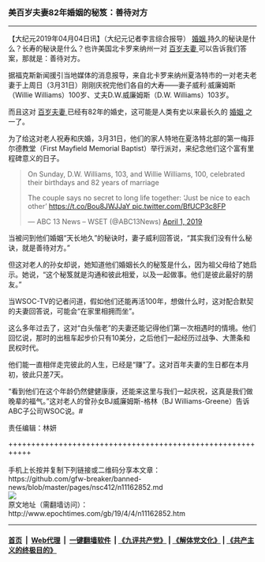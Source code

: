 ### 美百岁夫妻82年婚姻的秘笈：善待对方
------------------------

<p>
 【大纪元2019年04月04日讯】（大纪元记者李言综合报导）
 <a href="http://www.epochtimes.com/gb/tag/%E5%A9%9A%E5%A7%BB.html">
  婚姻
 </a>
 持久的秘诀是什么？长寿的秘诀是什么？也许美国北卡罗来纳州一对
 <a href="http://www.epochtimes.com/gb/tag/%E7%99%BE%E5%B2%81%E5%A4%AB%E5%A6%BB.html">
  百岁夫妻
 </a>
 可以告诉我们答案，那就是：善待对方。
</p>
<p>
 据福克斯新闻援引当地媒体的消息报导，来自北卡罗来纳州夏洛特市的一对老夫老妻于上周日（3月31日）刚刚庆祝完他们各自的大寿——妻子威利·威廉姆斯（Willie Williams）100岁、丈夫D.W.威廉姆斯（D.W. Williams）103岁。
</p>
<p>
 而且这对
 <a href="http://www.epochtimes.com/gb/tag/%E7%99%BE%E5%B2%81%E5%A4%AB%E5%A6%BB.html">
  百岁夫妻
 </a>
 已经有82年的婚史，这可能是人类有史以来最长久的
 <a href="http://www.epochtimes.com/gb/tag/%E5%A9%9A%E5%A7%BB.html">
  婚姻
 </a>
 之一了。
</p>
<p>
 为了给这对老人祝寿和庆婚，3月31日，他们的家人特地在夏洛特北部的第一梅菲尔德教堂（First Mayfield Memorial Baptist）举行派对，来纪念他们这个富有里程碑意义的日子。
</p>
<p>
</p>
<blockquote class="twitter-tweet" data-lang="en">
 <p dir="ltr" lang="en">
  On Sunday, D.W. Williams, 103, and Willie Williams, 100, celebrated their birthdays and 82 years of marriage
 </p>
 <p>
  The couple says no secret to long life together: ‘Just be nice to each other’
  <a href="https://t.co/Bou8JWJJaY">
   https://t.co/Bou8JWJJaY
  </a>
  <a href="https://t.co/BfUCP3c8FP">
   pic.twitter.com/BfUCP3c8FP
  </a>
 </p>
 <p>
  — ABC 13 News – WSET (@ABC13News)
  <a href="https://twitter.com/ABC13News/status/1112824649862311939?ref_src=twsrc%5Etfw">
   April 1, 2019
  </a>
 </p>
</blockquote>
<p>
 <p>
  当被问到他们婚姻“天长地久”的秘诀时，妻子威利回答说，“其实我们没有什么秘诀，就是善待对方。”
 </p>
 <p>
  但这对老人的孙女却说，她知道他们婚姻长久的秘笈是什么，因为祖父母给了她启示。她说，“这个秘笈就是沟通和彼此相爱，以及一起做事。他们是彼此最好的朋友。”
 </p>
 <p>
  当WSOC-TV的记者问道，假如他们还能再活100年，想做什么时，这对配合默契的夫妻回答说，可能会“在家里相拥而坐”。
 </p>
 <p>
  这么多年过去了，这对“白头偕老”的夫妻还能记得他们第一次相遇时的情境。他们回忆说，那时的出租车起步价只有10美分，之后他们一起经历过战争、大萧条和民权时代。
 </p>
 <p>
  他们能一直相伴走完彼此的人生，已经是“赚”了。这对百年夫妻的生日都在本月初，彼此只差7天。
 </p>
 <p>
  “看到他们在这个年龄仍然健健康康，还能来这里与我们一起庆祝，这真是我们做晚辈的福气。”这对老人的曾孙女BJ威廉姆斯-格林（BJ Williams-Greene）告诉ABC子公司WSOC说。#
 </p>
 <p>
  责任编辑：林妍
 </p>
</p>
+++++++++++++++++++++++++++++++++++++++++++++++++++++++++++<br/><br/>
手机上长按并复制下列链接或二维码分享本文章：<br/>
https://github.com/gfw-breaker/banned-news/blob/master/pages/nsc412/n11162852.md <br/>
<a href='https://github.com/gfw-breaker/banned-news/blob/master/pages/nsc412/n11162852.md'><img src='https://github.com/gfw-breaker/banned-news/blob/master/pages/nsc412/n11162852.md.png'/></a> <br/>
原文地址（需翻墙访问）：http://www.epochtimes.com/gb/19/4/4/n11162852.htm


------------------------
#### [首页](https://github.com/gfw-breaker/banned-news/blob/master/README.md) &nbsp;|&nbsp; [Web代理](https://github.com/labour-camp/helloworld) &nbsp;|&nbsp; [一键翻墙软件](https://github.com/gfw-breaker/nogfw/blob/master/README.md) &nbsp;| [《九评共产党》](https://github.com/gfw-breaker/9ping.md/blob/master/README.md#九评之一评共产党是什么) | [《解体党文化》](https://github.com/gfw-breaker/jtdwh.md/blob/master/README.md) | [《共产主义的终极目的》](https://github.com/gfw-breaker/gczydzjmd.md/blob/master/README.md)

